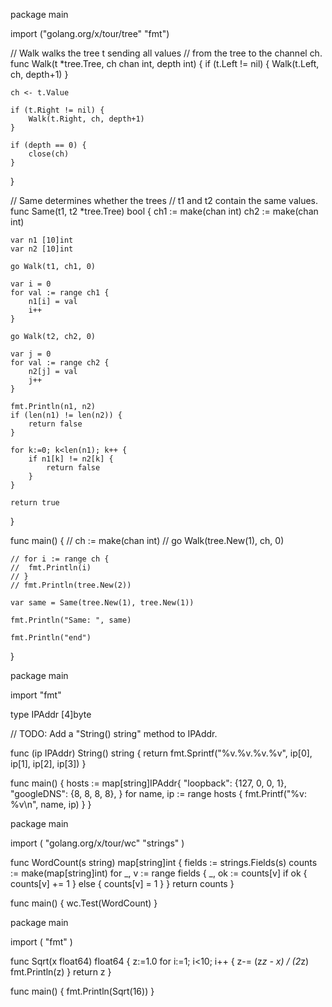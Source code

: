 package main

import ("golang.org/x/tour/tree"
        "fmt")

// Walk walks the tree t sending all values
// from the tree to the channel ch.
func Walk(t *tree.Tree, ch chan int, depth int) {
	if (t.Left != nil) {
		Walk(t.Left, ch, depth+1)
	}
	
	ch <- t.Value
	
	if (t.Right != nil) {
		Walk(t.Right, ch, depth+1)
	}
	
	if (depth == 0) {
		close(ch)
	}
}

// Same determines whether the trees
// t1 and t2 contain the same values.
func Same(t1, t2 *tree.Tree) bool {
	ch1 := make(chan int)
	ch2 := make(chan int)

	var n1 [10]int
	var n2 [10]int

	go Walk(t1, ch1, 0)
	
	var i = 0
	for val := range ch1 {
		n1[i] = val
		i++
	}
	
	go Walk(t2, ch2, 0)

	var j = 0
	for val := range ch2 {
		n2[j] = val
		j++
	}

	fmt.Println(n1, n2)
	if (len(n1) != len(n2)) {
		return false
	}
	
	for k:=0; k<len(n1); k++ {
		if n1[k] != n2[k] {
			return false
		}
	}

	return true
}


func main() {
	// ch := make(chan int)
	// go Walk(tree.New(1), ch, 0)

	// for i := range ch {
	//	fmt.Println(i)
	// }
	// fmt.Println(tree.New(2))
	
	var same = Same(tree.New(1), tree.New(1))
	
	fmt.Println("Same: ", same)
	
	fmt.Println("end")
}








package main

import "fmt"

type IPAddr [4]byte

// TODO: Add a "String() string" method to IPAddr.

func (ip IPAddr) String() string {
	return fmt.Sprintf("%v.%v.%v.%v", ip[0], ip[1], ip[2], ip[3])
}

func main() {
	hosts := map[string]IPAddr{
		"loopback":  {127, 0, 0, 1},
		"googleDNS": {8, 8, 8, 8},
	}
	for name, ip := range hosts {
		fmt.Printf("%v: %v\n", name, ip)
	}
}











package main

import (
	"golang.org/x/tour/wc"
	"strings"
)

func WordCount(s string) map[string]int {
	fields := strings.Fields(s)
	counts := make(map[string]int)
	for _, v := range fields {
		_, ok := counts[v]
		if ok {
			counts[v] += 1
		} else {
			counts[v] = 1
		}
	}
	return counts
}

func main() {
	wc.Test(WordCount)
}









package main

import (
	"fmt"
)

func Sqrt(x float64) float64 {
  z:=1.0
  for i:=1; i<10; i++ {
    z-= (z*z - x) / (2*z)
	fmt.Println(z)
  }
  return z
}

func main() {
	fmt.Println(Sqrt(16))
}



